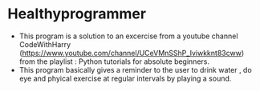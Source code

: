 # Healthyprogrammer

* This program is a solution to an excercise from a youtube channel CodeWithHarry (https://www.youtube.com/channel/UCeVMnSShP_Iviwkknt83cww) from the playlist : Python tutorials for absolute beginners.
* This program basically gives a reminder to the user to drink water , do eye and phyical exercise at regular intervals by playing a sound. 
